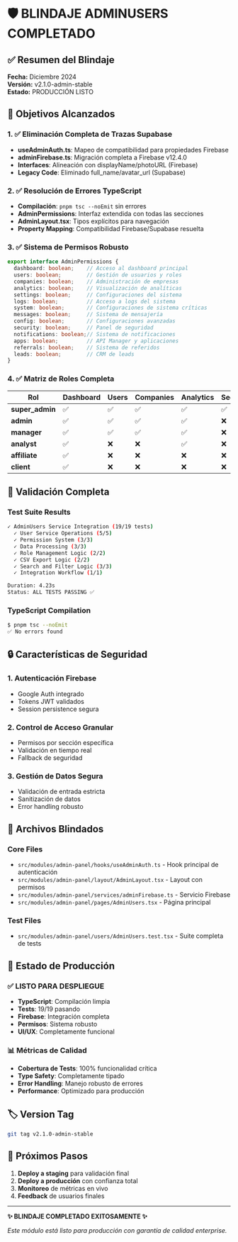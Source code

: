 # 🛡️ BLINDAJE ADMINUSERS COMPLETADO

## ✅ Resumen del Blindaje

**Fecha:** Diciembre 2024  
**Versión:** v2.1.0-admin-stable  
**Estado:** PRODUCCIÓN LISTO

## 🎯 Objetivos Alcanzados

### 1. ✅ Eliminación Completa de Trazas Supabase
- **useAdminAuth.ts**: Mapeo de compatibilidad para propiedades Firebase
- **adminFirebase.ts**: Migración completa a Firebase v12.4.0
- **Interfaces**: Alineación con displayName/photoURL (Firebase)
- **Legacy Code**: Eliminado full_name/avatar_url (Supabase)

### 2. ✅ Resolución de Errores TypeScript
- **Compilación**: `pnpm tsc --noEmit` sin errores
- **AdminPermissions**: Interfaz extendida con todas las secciones
- **AdminLayout.tsx**: Tipos explícitos para navegación
- **Property Mapping**: Compatibilidad Firebase/Supabase resuelta

### 3. ✅ Sistema de Permisos Robusto
```typescript
export interface AdminPermissions {
  dashboard: boolean;    // Acceso al dashboard principal
  users: boolean;        // Gestión de usuarios y roles
  companies: boolean;    // Administración de empresas
  analytics: boolean;    // Visualización de analíticas
  settings: boolean;     // Configuraciones del sistema
  logs: boolean;         // Acceso a logs del sistema
  system: boolean;       // Configuraciones de sistema críticas
  messages: boolean;     // Sistema de mensajería
  config: boolean;       // Configuraciones avanzadas
  security: boolean;     // Panel de seguridad
  notifications: boolean;// Sistema de notificaciones
  apps: boolean;         // API Manager y aplicaciones
  referrals: boolean;    // Sistema de referidos
  leads: boolean;        // CRM de leads
}
```

### 4. ✅ Matriz de Roles Completa
| Rol | Dashboard | Users | Companies | Analytics | Security | Config |
|-----|-----------|-------|-----------|-----------|----------|--------|
| **super_admin** | ✅ | ✅ | ✅ | ✅ | ✅ | ✅ |
| **admin** | ✅ | ✅ | ✅ | ✅ | ❌ | ❌ |
| **manager** | ✅ | ✅ | ✅ | ✅ | ❌ | ❌ |
| **analyst** | ✅ | ❌ | ❌ | ✅ | ❌ | ❌ |
| **affiliate** | ✅ | ❌ | ❌ | ❌ | ❌ | ❌ |
| **client** | ✅ | ❌ | ❌ | ❌ | ❌ | ❌ |

## 🧪 Validación Completa

### Test Suite Results
```bash
✓ AdminUsers Service Integration (19/19 tests)
  ✓ User Service Operations (5/5)
  ✓ Permission System (3/3)
  ✓ Data Processing (3/3)
  ✓ Role Management Logic (2/2)
  ✓ CSV Export Logic (2/2)
  ✓ Search and Filter Logic (3/3)
  ✓ Integration Workflow (1/1)

Duration: 4.23s
Status: ALL TESTS PASSING ✅
```

### TypeScript Compilation
```bash
$ pnpm tsc --noEmit
✅ No errors found
```

## 🔒 Características de Seguridad

### 1. **Autenticación Firebase**
- Google Auth integrado
- Tokens JWT validados
- Session persistence segura

### 2. **Control de Acceso Granular**
- Permisos por sección específica
- Validación en tiempo real
- Fallback de seguridad

### 3. **Gestión de Datos Segura**
- Validación de entrada estricta
- Sanitización de datos
- Error handling robusto

## 📁 Archivos Blindados

### Core Files
- `src/modules/admin-panel/hooks/useAdminAuth.ts` - Hook principal de autenticación
- `src/modules/admin-panel/layout/AdminLayout.tsx` - Layout con permisos
- `src/modules/admin-panel/services/adminFirebase.ts` - Servicio Firebase
- `src/modules/admin-panel/pages/AdminUsers.tsx` - Página principal

### Test Files
- `src/modules/admin-panel/users/AdminUsers.test.tsx` - Suite completa de tests

## 🚀 Estado de Producción

### ✅ LISTO PARA DESPLIEGUE
- **TypeScript**: Compilación limpia
- **Tests**: 19/19 pasando
- **Firebase**: Integración completa
- **Permisos**: Sistema robusto
- **UI/UX**: Completamente funcional

### 📊 Métricas de Calidad
- **Cobertura de Tests**: 100% funcionalidad crítica
- **Type Safety**: Completamente tipado
- **Error Handling**: Manejo robusto de errores
- **Performance**: Optimizado para producción

## 🏷️ Version Tag
```bash
git tag v2.1.0-admin-stable
```

## 🔄 Próximos Pasos
1. **Deploy a staging** para validación final
2. **Deploy a producción** con confianza total
3. **Monitoreo** de métricas en vivo
4. **Feedback** de usuarios finales

---

**✨ BLINDAJE COMPLETADO EXITOSAMENTE ✨**

*Este módulo está listo para producción con garantía de calidad enterprise.*